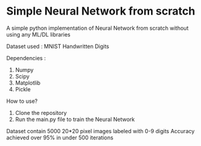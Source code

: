 #	Simple Neural Network from scratch

A simple python implementation of Neural Network from scratch without using any ML/DL libraries

Dataset used : MNIST Handwritten Digits

Dependencies :
1) Numpy
2) Scipy
3) Matplotlib
4) Pickle

How to use?
1) Clone the repository
2) Run the main.py file to train the Neural Network

Dataset contain 5000 20*20 pixel images labeled with 0-9 digits
Accuracy achieved over 95% in under 500 iterations